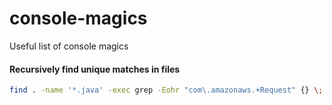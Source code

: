 # console-magics
Useful list of console magics

#### Recursively find unique matches in files

```bash
find . -name '*.java' -exec grep -Eohr "com\.amazonaws.+Request" {} \; | sort -u
```
